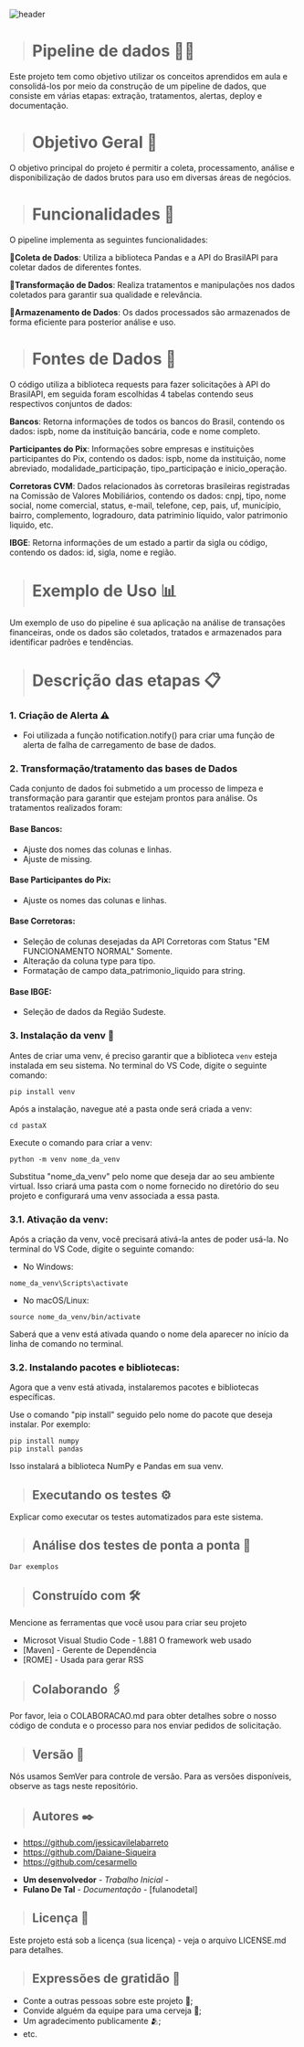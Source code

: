 ![header](https://github.com/jessicavilelabarreto/projeto_final_curso_python/assets/157028362/ddc780d8-97db-4720-87a8-316d1123a874)

># Pipeline de dados 🧑‍🚒

Este projeto tem como objetivo utilizar os conceitos aprendidos em aula e consolidá-los por meio da construção de um pipeline de dados, que consiste em várias etapas: extração, tratamentos, alertas, deploy e documentação.

># Objetivo Geral 🎯
O objetivo principal do projeto é permitir a coleta, processamento, análise e disponibilização de dados brutos para uso em diversas áreas de negócios.

># Funcionalidades 📝

O pipeline implementa as seguintes funcionalidades:

📍**Coleta de Dados**: Utiliza a biblioteca Pandas e a API do BrasilAPI para coletar dados de diferentes fontes.

📍**Transformação de Dados**: Realiza tratamentos e manipulações nos dados coletados para garantir sua qualidade e relevância.

📍**Armazenamento de Dados**: Os dados processados são armazenados de forma eficiente para posterior análise e uso.

># Fontes de Dados 🎲

 O código utiliza a biblioteca requests para fazer solicitações à API do BrasilAPI, em seguida foram escolhidas 4 tabelas contendo seus respectivos conjuntos de dados:

**Bancos**: Retorna informações de todos os bancos do Brasil, contendo os dados: ispb, nome da instituição bancária, code e nome completo.

**Participantes do Pix**: Informações sobre empresas e instituições participantes do Pix, contendo os dados: ispb, nome da instituição, nome abreviado, modalidade_participação, tipo_participação e inicio_operação.

**Corretoras CVM**: Dados relacionados às corretoras brasileiras registradas na Comissão de Valores Mobiliários, contendo os dados: cnpj, tipo, nome social, nome comercial, status, e-mail, telefone, cep, pais, uf, município, bairro, complemento, logradouro, data patriminio líquido, valor patrimonio liquido, etc.

**IBGE**: Retorna informações de um estado a partir da sigla ou código, contendo os dados: id, sigla, nome e região.

># Exemplo de Uso 📊
Um exemplo de uso do pipeline é sua aplicação na análise de transações financeiras, onde os dados são coletados, tratados e armazenados para identificar padrões e tendências.

># Descrição das etapas 📋

### 1. Criação de Alerta ⚠️
   
* Foi utilizada a função notification.notify() para criar uma função de alerta de falha de carregamento de base de dados.

### 2. Transformação/tratamento das bases de Dados
 
Cada conjunto de dados foi submetido a um processo de limpeza e transformação para garantir que estejam prontos para análise. Os tratamentos realizados foram:

#### Base Bancos:
 
  * Ajuste dos nomes das colunas e linhas.
  * Ajuste de missing.

#### Base Participantes do Pix:
 
 * Ajuste os nomes das colunas e linhas.

#### Base Corretoras:
 
  * Seleção de colunas desejadas da API Corretoras com Status "EM FUNCIONAMENTO NORMAL" Somente.  
  * Alteração da coluna type para tipo.  
  * Formatação de campo data_patrimonio_liquido para string.

 #### Base IBGE:
 
  * Seleção de dados da Região Sudeste.

### 3. Instalação da venv 🔧

Antes de criar uma venv, é preciso garantir que a biblioteca `venv` esteja instalada em seu sistema. No terminal do VS Code, digite o seguinte comando:
```
pip install venv
```
Após a instalação, navegue até a pasta onde será criada a venv:
```
cd pastaX
```
Execute o comando para criar a venv:
```
python -m venv nome_da_venv
```
Substitua "nome_da_venv" pelo nome que deseja dar ao seu ambiente virtual. Isso criará uma pasta com o nome fornecido no diretório do seu projeto e configurará uma venv associada a essa pasta.

### 3.1. Ativação da venv:

Após a criação da venv, você precisará ativá-la antes de poder usá-la. No terminal do VS Code, digite o seguinte comando:

- No Windows:
```
nome_da_venv\Scripts\activate
```
- No macOS/Linux:
```
source nome_da_venv/bin/activate
```
Saberá que a venv está ativada quando o nome dela aparecer no início da linha de comando no terminal.

### 3.2. Instalando pacotes e bibliotecas:

Agora que a venv está ativada, instalaremos pacotes e bibliotecas específicas.

Use o comando "pip install" seguido pelo nome do pacote que deseja instalar. Por exemplo:
```
pip install numpy
pip install pandas
```
Isso instalará a biblioteca NumPy e Pandas em sua venv.

>## Executando os testes ⚙️
Explicar como executar os testes automatizados para este sistema.

>## Análise dos testes de ponta a ponta 🔩

```
Dar exemplos
```

>## Construído com 🛠️
Mencione as ferramentas que você usou para criar seu projeto

* Microsot Visual Studio Code - 1.881 O framework web usado
* [Maven] - Gerente de Dependência
* [ROME] - Usada para gerar RSS

>## Colaborando 🖇️

Por favor, leia o COLABORACAO.md para obter detalhes sobre o nosso código de conduta e o processo para nos enviar pedidos de solicitação.

>## Versão 📌
Nós usamos SemVer para controle de versão. Para as versões disponíveis, observe as tags neste repositório.

>## Autores ✒️
- https://github.com/jessicavilelabarreto
- https://github.com/Daiane-Siqueira
- https://github.com/cesarmello

* **Um desenvolvedor** - *Trabalho Inicial* - 
* **Fulano De Tal** - *Documentação* - [fulanodetal]

>## Licença 📄
Este projeto está sob a licença (sua licença) - veja o arquivo LICENSE.md para detalhes.

>## Expressões de gratidão 🎁
* Conte a outras pessoas sobre este projeto 📢;
* Convide alguém da equipe para uma cerveja 🍺;
* Um agradecimento publicamente 🫂;
* etc.
